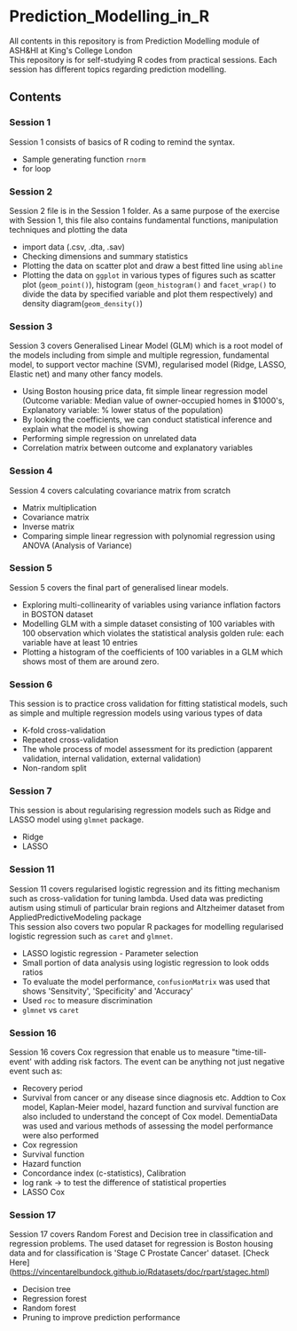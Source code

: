 # Prediction_Modelling_in_R
All contents in this repository is from Prediction Modelling module of ASH&HI at King's College London\
This repository is for self-studying R codes from practical sessions. Each session has different topics regarding prediction modelling.


## Contents

### Session 1
Session 1 consists of basics of R coding to remind the syntax.
- Sample generating function `rnorm`
- for loop

### Session 2
Session 2 file is in the Session 1 folder. As a same purpose of the exercise with Session 1, this file also contains fundamental functions, manipulation techniques and plotting the data
- import data (.csv, .dta, .sav)
- Checking dimensions and summary statistics
- Plotting the data on scatter plot and draw a best fitted line using `abline`
- Plotting the data on `ggplot` in various types of figures such as scatter plot (`geom_point()`), histogram (`geom_histogram()` and `facet_wrap()` to divide the data by specified variable and plot them respectively) and density diagram(`geom_density()`)

### Session 3
Session 3 covers Generalised Linear Model (GLM) which is a root model of the models including from simple and multiple regression, fundamental model, to support vector machine (SVM), regularised model (Ridge, LASSO, Elastic net) and many other fancy models.
- Using Boston housing price data, fit simple linear regression model (Outcome variable: Median value of owner-occupied homes in $1000's, Explanatory variable: % lower status of the population)
- By looking the coefficients, we can conduct statistical inference and explain what the model is showing
- Performing simple regression on unrelated data
- Correlation matrix between outcome and explanatory variables

### Session 4
Session 4 covers calculating covariance matrix from scratch 
- Matrix multiplication
- Covariance matrix
- Inverse matrix
- Comparing simple linear regression with polynomial regression using ANOVA (Analysis of Variance)

### Session 5
Session 5 covers the final part of generalised linear models. 
- Exploring multi-collinearity of variables using variance inflation factors in BOSTON dataset
- Modelling GLM with a simple dataset consisting of 100 variables with 100 observation which violates the statistical analysis golden rule: each variable have at least 10 entries
- Plotting a histogram of the coefficients of 100 variables in a GLM which shows most of them are around zero.

### Session 6
This session is to practice cross validation for fitting statistical models, such as simple and multiple regression models using various types of data

- K-fold cross-validation
- Repeated cross-validation
- The whole process of model assessment for its prediction (apparent validation, internal validation, external validation)
- Non-random split

### Session 7
This session is about regularising regression models such as Ridge and LASSO model using `glmnet` package.
- Ridge
- LASSO

### Session 11
Session 11 covers regularised logistic regression and its fitting mechanism such as cross-validation for tuning lambda. Used data was predicting autism using stimuli of particular brain regions and Altzheimer dataset from AppliedPredictiveModeling package\
This session also covers two popular R packages for modelling regularised logistic regression such as `caret` and `glmnet`.
- LASSO logistic regression - Parameter selection
- Small portion of data analysis using logistic regression to look odds ratios
- To evaluate the model performance, `confusionMatrix` was used that shows 'Sensitvity', 'Specificity' and 'Accuracy'
- Used `roc` to measure discrimination
- `glmnet` vs `caret`

### Session 16
Session 16 covers Cox regression that enable us to measure "time-till-event' with adding risk factors. The event can be anything not just negative event such as:
- Recovery period
- Survival from cancer or any disease since diagnosis etc.
Addtion to Cox model, Kaplan-Meier model, hazard function and survival function are also included to understand the concept of Cox model. DementiaData was used and various methods of assessing the model performance were also performed
- Cox regression
- Survival function
- Hazard function
- Concordance index (c-statistics), Calibration
- log rank -> to test the difference of statistical properties
- LASSO Cox

### Session 17
Session 17 covers Random Forest and Decision tree in classification and regression problems. The used dataset for regression is Boston housing data and for classification is 'Stage C Prostate Cancer' dataset. [Check Here] (https://vincentarelbundock.github.io/Rdatasets/doc/rpart/stagec.html)

- Decision tree
- Regression forest
- Random forest
- Pruning to improve prediction performance
